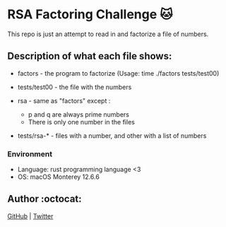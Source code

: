 # RSA Factoring Challenge :cat:
This repo is just an attempt to read in and factorize a file of numbers.

## Description of what each file shows:
* factors - the program to factorize (Usage: time ./factors tests/test00)
* tests/test00 - the file with the numbers

* rsa - same as "factors" except : 
  + p and q are always prime numbers
  + There is only one number in the files

* tests/rsa-* - files with a number, and other with a list of numbers 

### Environment
* Language: rust programming language <3
* OS: macOS Monterey 12.6.6 

## Author :octocat:
[GitHub](https://github.com/YoTi1412) | [Twitter](https://twitter.com/YoTi1412) 
